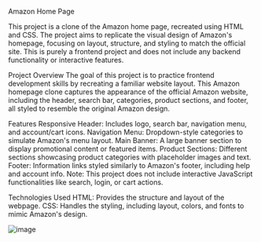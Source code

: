 Amazon Home Page 

This project is a clone of the Amazon home page, recreated using HTML and CSS. The project aims to replicate the visual design of Amazon's homepage, focusing on layout, structure, and styling to match the official site. This is purely a frontend project and does not include any backend functionality or interactive features.

Project Overview
The goal of this project is to practice frontend development skills by recreating a familiar website layout. This Amazon homepage clone captures the appearance of the official Amazon website, including the header, search bar, categories, product sections, and footer, all styled to resemble the original Amazon design.

Features
Responsive Header: Includes logo, search bar, navigation menu, and account/cart icons.
Navigation Menu: Dropdown-style categories to simulate Amazon's menu layout.
Main Banner: A large banner section to display promotional content or featured items.
Product Sections: Different sections showcasing product categories with placeholder images and text.
Footer: Information links styled similarly to Amazon's footer, including help and account info.
Note: This project does not include interactive JavaScript functionalities like search, login, or cart actions.

Technologies Used
HTML: Provides the structure and layout of the webpage.
CSS: Handles the styling, including layout, colors, and fonts to mimic Amazon's design.

![image](https://github.com/user-attachments/assets/e9468431-6a84-4138-a978-55541e8fbec5)



